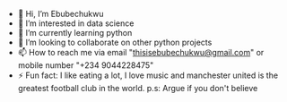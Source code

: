- 👋 Hi, I’m Ebubechukwu
- 👀 I’m interested in data science
- 🌱 I’m currently learning python
- 💞️ I’m looking to collaborate on other python projects
- 📫 How to reach me via email "thisisebubechukwu@gmail.com" or mobile number "+234 9044228475"
- ⚡ Fun fact: I like eating a lot, I love music and manchester united is the greatest football club in the world. p.s: Argue if you don't believe

<!---
thisisebube/thisisebube is a ✨ special ✨ repository because its `README.md` (this file) appears on your GitHub profile.
You can click the Preview link to take a look at your changes.
--->
